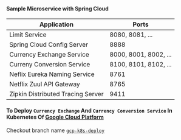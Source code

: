 #### Sample Microservice with Spring Cloud

| Application                       |   Ports                     |
|-----------------------------------|-----------------------------|
| Limit Service                     |   8080, 8081, ...           |
| Spring Cloud Config Server        |   8888                      |
| Currency Exchange Service         |   8000, 8001, 8002, ...     |          
| Curreny Conversion Service        |   8100, 8101, 8102, ...     |            
| Neflix Eureka Naming Service      |   8761                      |              
| Netflix Zuul API Gateway          |   8765                      |            
| Zipkin Distributed Tracing Server |   9411                      |


#### To Deploy `Currency Exchange` And `Currency Conversion Service` In Kubernetes Of <a href="https://console.cloud.google.com/">Google Cloud Platform</a>
Checkout branch name <a href="https://github.com/devbith/microservice-sample-project/pull/1"> `gcp-k8s-deploy` </a>

